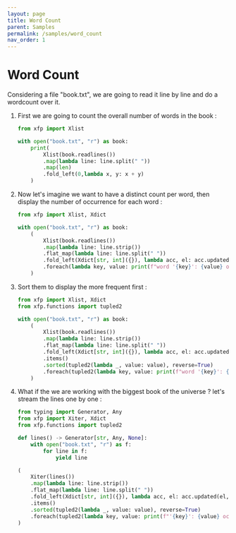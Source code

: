 ```yaml
---
layout: page
title: Word Count
parent: Samples
permalink: /samples/word_count
nav_order: 1
---
```


<h1 style="font-weight: bold">Word Count</h1>

Considering a file "book.txt", we are going to read it line by line and do a wordcount over it.  
1. First we are going to count the overall number of words in the book :
    ```python
    from xfp import Xlist

    with open("book.txt", "r") as book:
        print(
            Xlist(book.readlines())
            .map(lambda line: line.split(" "))
            .map(len)
            .fold_left(0,lambda x, y: x + y)
        )
    ```
2. Now let's imagine we want to have a distinct count per word, then display the number of occurrence for each word :
    ```python
    from xfp import Xlist, Xdict

    with open("book.txt", "r") as book:
        (
            Xlist(book.readlines())
            .map(lambda line: line.strip())
            .flat_map(lambda line: line.split(" "))
            .fold_left(Xdict[str, int]({}), lambda acc, el: acc.updated(el, acc.get(el, 0) + 1))
            .foreach(lambda key, value: print(f"word '{key}': {value} occurence(s)"))
        )
    ```
3. Sort them to display the more frequent first :
    ```python
    from xfp import Xlist, Xdict
    from xfp.functions import tupled2

    with open("book.txt", "r") as book:
        (
            Xlist(book.readlines())
            .map(lambda line: line.strip())
            .flat_map(lambda line: line.split(" "))
            .fold_left(Xdict[str, int]({}), lambda acc, el: acc.updated(el, acc.get(el, 0) + 1))
            .items()
            .sorted(tupled2(lambda _, value: value), reverse=True)
            .foreach(tupled2(lambda key, value: print(f"word '{key}': {value} occurence(s)")))
        )
    ```
4. What if the we are working with the biggest book of the universe ? let's stream the lines one by one :
    ```python
    from typing import Generator, Any
    from xfp import Xiter, Xdict
    from xfp.functions import tupled2
    
    def lines() -> Generator[str, Any, None]:
        with open("book.txt", "r") as f:
            for line in f:
                yield line
    
    (
        Xiter(lines())
        .map(lambda line: line.strip())
        .flat_map(lambda line: line.split(" "))
        .fold_left(Xdict[str, int]({}), lambda acc, el: acc.updated(el, acc.get(el, 0) + 1))
        .items()
        .sorted(tupled2(lambda _, value: value), reverse=True)
        .foreach(tupled2(lambda key, value: print(f"'{key}': {value} occurence(s)")))
    )
    ```
